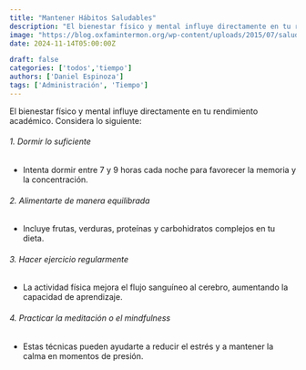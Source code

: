 ```yaml
---
title: "Mantener Hábitos Saludables"
description: "El bienestar físico y mental influye directamente en tu rendimiento académico."
image: "https://blog.oxfamintermon.org/wp-content/uploads/2015/07/salud-726x365.jpg"
date: 2024-11-14T05:00:00Z

draft: false
categories: ['todos','tiempo']
authors: ['Daniel Espinoza']
tags: ['Administración', 'Tiempo'] 
---
```


El bienestar físico y mental influye directamente en tu rendimiento académico. Considera lo siguiente:

###### 1. Dormir lo suficiente

- Intenta dormir entre 7 y 9 horas cada noche para favorecer la memoria y la concentración.

###### 2. Alimentarte de manera equilibrada

- Incluye frutas, verduras, proteínas y carbohidratos complejos en tu dieta.

###### 3. Hacer ejercicio regularmente

- La actividad física mejora el flujo sanguíneo al cerebro, aumentando la capacidad de aprendizaje.

###### 4. Practicar la meditación o el mindfulness

- Estas técnicas pueden ayudarte a reducir el estrés y a mantener la calma en momentos de presión.
